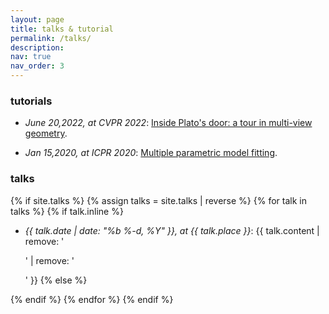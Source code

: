 ```yaml
---
layout: page
title: talks & tutorial
permalink: /talks/
description: 
nav: true
nav_order: 3
---
```

### tutorials

* <i>June 20,2022, at CVPR 2022</i>: [Inside Plato's door: a tour in multi-view geometry][plato].

* <i>Jan 15,2020, at ICPR 2020</i>: [Multiple parametric model fitting][mmf].

### talks
 {% if site.talks  %}
  {% assign talks = site.talks | reverse %}
{% for talk in talks %}
{% if talk.inline %}
 * <i>{{ talk.date | date: "%b %-d, %Y" }}, at {{ talk.place }}</i>:   {{ talk.content | remove: '<p>' | remove: '</p>' }}
 {% else %}

 {% endif %}
{% endfor %}
{% endif %}
    

[plato]:https://sites.google.com/view/platomultiview/
[mmf]:https://www.micc.unifi.it/icpr2020/index.php/tutorial6/
